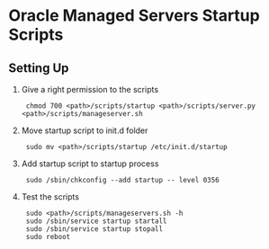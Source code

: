 Oracle Managed Servers Startup Scripts
======================================
Setting Up
----------
1. Give a right permission to the scripts
   
        chmod 700 <path>/scripts/startup <path>/scripts/server.py <path>/scripts/manageserver.sh

1. Move startup script to init.d folder

        sudo mv <path>/scripts/startup /etc/init.d/startup

1. Add startup script to startup process

        sudo /sbin/chkconfig --add startup -- level 0356

1. Test the scripts

        sudo <path>/scripts/manageservers.sh -h
        sudo /sbin/service startup startall
        sudo /sbin/service startup stopall
        sudo reboot
